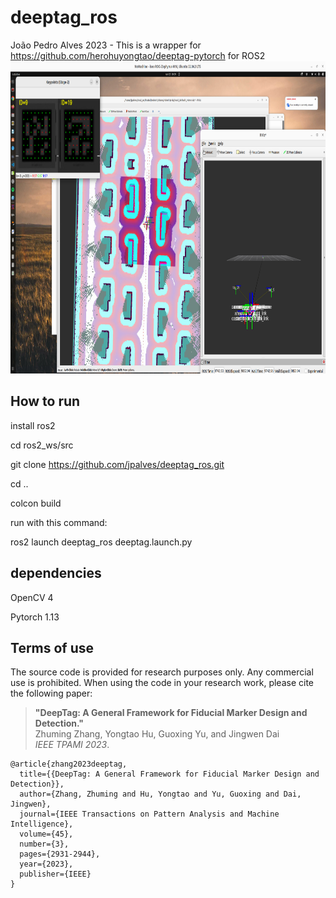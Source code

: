 # deeptag_ros
João Pedro Alves 2023 - This is a wrapper for https://github.com/herohuyongtao/deeptag-pytorch for ROS2
<img src="image/image.png" alt="" height="500" width="800" />
## How to run
install ros2

cd ros2_ws/src

git clone https://github.com/jpalves/deeptag_ros.git

cd ..

colcon build


run with this command:

ros2 launch deeptag_ros deeptag.launch.py 

## dependencies
OpenCV 4

Pytorch 1.13


## Terms of use
The source code is provided for research purposes only. Any commercial use is prohibited. When using the code in your research work, please cite the following paper:
> **"DeepTag: A General Framework for Fiducial Marker Design and Detection."**  
> Zhuming Zhang, Yongtao Hu, Guoxing Yu, and Jingwen Dai  
> *IEEE TPAMI 2023*.
```
@article{zhang2023deeptag,
  title={{DeepTag: A General Framework for Fiducial Marker Design and Detection}},
  author={Zhang, Zhuming and Hu, Yongtao and Yu, Guoxing and Dai, Jingwen},
  journal={IEEE Transactions on Pattern Analysis and Machine Intelligence},
  volume={45},
  number={3},
  pages={2931-2944},
  year={2023},
  publisher={IEEE}
}
``` 
